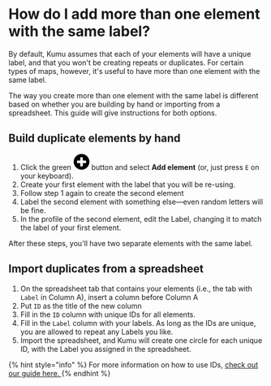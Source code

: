 # How do I add more than one element with the same label?

By default, Kumu assumes that each of your elements will have a unique label, and that you won't be creating repeats or duplicates. For certain types of maps, however, it's useful to have more than one element with the same label.

The way you create more than one element with the same label is different based on whether you are building by hand or importing from a spreadsheet. This guide will give instructions for both options.

## Build duplicate elements by hand

1. Click the green ![](../icons/plus-circle.svg) button and select **Add element** (or, just press `E` on your keyboard).
2. Create your first element with the label that you will be re-using.
3. Follow step 1 again to create the second element
4. Label the second element with something else—even random letters will be fine.
5. In the profile of the second element, edit the Label, changing it to match the label of your first element.

After these steps, you'll have two separate elements with the same label.

## Import duplicates from a spreadsheet

1. On the spreadsheet tab that contains your elements (i.e., the tab with `Label` in Column A), insert a column before Column A
2. Put `ID` as the title of the new column
3. Fill in the `ID` column with unique IDs for all elements.
4. Fill in the `Label` column with your labels. As long as the IDs are unique, you are allowed to repeat any Labels you like.
5. Import the spreadsheet, and Kumu will create one circle for each unique ID, with the Label you assigned in the spreadsheet.

{% hint style="info" %}
For more information on how to use IDs, [check out our guide here. ](how-do-I-avoid-duplicating-data.md#use-ids-to-separate-identical-labels)
{% endhint %}
